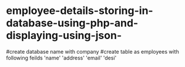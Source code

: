 # employee-details-storing-in-database-using-php-and-displaying-using-json-

#create database name with company
#create table as employees with following feilds 'name' 'address' 'email' 'desi'

